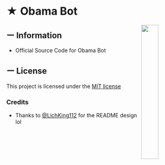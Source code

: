 # ★ Obama Bot

<img align="right" src="https://images-ext-1.discordapp.net/external/ot0MSM01GVrxBNY25Qy26kVM_lx79aYMwEo4wB3TgVA/%3Fsize%3D256/https/cdn.discordapp.com/avatars/444463875908304901/9a9a51f86e0562fafda973f8693036d5.webp" width=30%>

## ー Information

* Official Source Code for Obama Bot 

## ー License

This project is licensed under the [MIT license](https://github.com/FutureDeveloperZ/Obama/blob/master/LICENSE)


### Credits

* Thanks to [@LichKing112](https://github.com/LichKing112) for the README design lol
